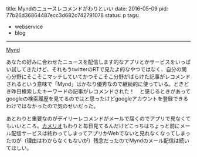 title: Myndのニュースレコメンドがわりといい
date: 2016-05-09
pid: 77b26d36864487ecc3d682c742791078
status: p
tags:
- webservice
- blog
---

[Mynd][1]

あなたの好みに合わせたニュースを配信します的なアプリとかサービスをいっぱい試してきたけど、それもうtwitterのRTで見たよ的なやつではなく、自分の関心分野にそこそこマッチしていてかつそこそこ分野がばらけた記事がレコメンドされるという意味で「Mynd」はかなり優秀なので継続的に使っている。ときどき昨日検索したキーワードの記事がレコメンドされた！　と感じるときがあってgoogleの検索履歴を見てるのではと思ったけどgoogleアカウントを登録できるわけではなかったので気のせいだった。

あとわりと重要なのがデイリーレコメンドがメールで届くのでアプリで見なくてもいいところ。[カメリオ][2]もわりと毎日見てるんだけどこっちはちょっと前にメール配信サービスは終わってしまってアプリかWebでないと見れなくなってしまったのが（理由はわからなくもないが）残念だったのでMyndのメール配信は続いてほしい。

[1]:	https://mynd.jp/start/
[2]:	https://lp.kamel.io/